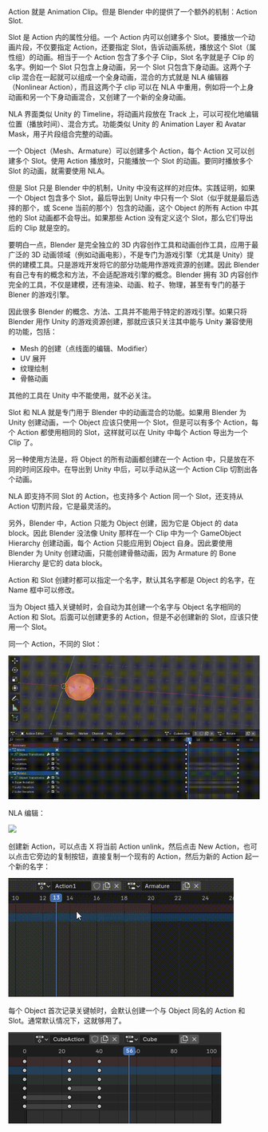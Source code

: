 Action 就是 Animation Clip。但是 Blender 中的提供了一个额外的机制：Action Slot.

Slot 是 Action 内的属性分组。一个 Action 内可以创建多个 Slot。要播放一个动画片段，不仅要指定 Action，还要指定 Slot，告诉动画系统，播放这个 Slot（属性组）的动画。相当于一个  Action 包含了多个子 Clip，Slot 名字就是子 Clip 的名字。例如一个 Slot 只包含上身动画，另一个 Slot 只包含下身动画。这两个子 clip 混合在一起就可以组成一个全身动画，混合的方式就是 NLA 编辑器（Nonlinear Action），而且这两个子 clip 可以在 NLA 中重用，例如将一个上身动画和另一个下身动画混合，又创建了一个新的全身动画。

NLA 界面类似 Unity 的 Timeline，将动画片段放在 Track 上，可以可视化地编辑位置（播放时间）、混合方式。功能类似 Unity 的 Animation Layer 和 Avatar Mask，用子片段组合完整的动画。

一个 Object（Mesh、Armature）可以创建多个 Action，每个 Action 又可以创建多个 Slot。使用 Action 播放时，只能播放一个 Slot 的动画。要同时播放多个 Slot 的动画，就需要使用 NLA。

但是 Slot 只是 Blender 中的机制，Unity 中没有这样的对应体。实践证明，如果一个 Object 包含多个 Slot，最后导出到 Unity 中只有一个 Slot（似乎就是最后选择的那个，或 Scene 当前的那个）包含的动画，这个 Object 的所有 Action 中其他的 Slot 动画都不会导出。如果那些 Action 没有定义这个 Slot，那么它们导出后的 Clip 就是空的。

要明白一点，Blender 是完全独立的 3D 内容创作工具和动画创作工具，应用于最广泛的 3D 动画领域（例如动画电影），不是专门为游戏引擎（尤其是 Unity）提供的建模工具。只是游戏开发将它的部分功能用作游戏资源的创建。因此 Blender 有自己专有的概念和方法，不会适配游戏引擎的概念。Blender 拥有 3D 内容创作完全的工具，不仅是建模，还有渲染、动画、粒子、物理，甚至有专门的基于 Blener 的游戏引擎。

因此很多 Blender 的概念、方法、工具并不能用于特定的游戏引擎。如果只将 Blender 用作 Unity 的游戏资源创建，那就应该只关注其中能与 Unity 兼容使用的功能，包括：

- Mesh 的创建（点线面的编辑、Modifier）
- UV 展开
- 纹理绘制
- 骨骼动画

其他的工具在 Unity 中不能使用，就不必关注。

Slot 和 NLA 就是专门用于 Blender 中的动画混合的功能。如果用 Blender 为 Unity 创建动画，一个 Object 应该只使用一个 Slot，但是可以有多个 Action，每个 Action 都使用相同的 Slot，这样就可以在 Unity 中每个 Action 导出为一个 Clip 了。

另一种使用方法是，将 Object 的所有动画都创建在一个 Action 中，只是放在不同的时间区段中。在导出到 Unity 中后，可以手动从这一个 Action Clip 切割出各个动画。

NLA 即支持不同 Slot 的 Action，也支持多个 Action 同一个 Slot，还支持从 Action 切割片段，它是最灵活的。

另外，Blender 中，Action 只能为 Object 创建，因为它是 Object 的 data block。因此 Blender 没法像 Unity 那样在一个 Clip 中为一个 GameObject Hierarchy 创建动画，每个 Action 只能应用到 Object 自身。因此要使用 Blender 为 Unity 创建动画，只能创建骨骼动画，因为 Armature 的 Bone Hierarchy 是它的 data block。

Action 和 Slot 创建时都可以指定一个名字，默认其名字都是 Object 的名字，在 Name 框中可以修改。

当为 Object 插入关键帧时，会自动为其创建一个名字与 Object 名字相同的 Action 和 Slot。后面可以创建更多的 Action，但是不必创建新的 Slot，应该只使用一个 Slot。

同一个 Action，不同的 Slot：

![](./ActionSlot.gif)

NLA 编辑：

![](./NLA_Actions.gif)

创建新 Action，可以点击 X 将当前 Action unlink，然后点击 New Action，也可以点击它旁边的复制按钮，直接复制一个现有的 Action，然后为新的 Action 起一个新的名字：

![](./NewAction.gif)

每个 Object 首次记录关键帧时，会默认创建一个与 Object 同名的 Action 和 Slot。通常默认情况下，这就够用了。

![](./DefaultAction.png)